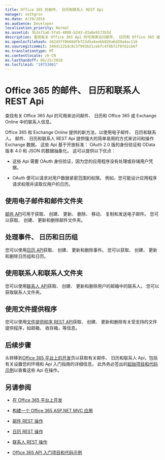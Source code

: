 ```yaml
---
title: Office 365 的邮件、 日历和联系人 REST Api
manager: sethgros
ms.date: 4/29/2016
ms.audience: Developer
localization_priority: Normal
ms.assetid: 3b2e71a6-5fa5-4008-b243-d3a6e9173b3d
description: 查找有关 Office 365 Api 的可用来访问邮件、 日历和 Office 365 或 Exchange Online 中的联系人信息。
ms.openlocfilehash: d42d3ff0b68dfbf23d5a4eebb826a6d39a4ac116
ms.sourcegitcommit: 34041125dc8c5f993b21cebfc4f8b72f0fd2cb6f
ms.translationtype: MT
ms.contentlocale: zh-CN
ms.lasthandoff: 06/25/2018
ms.locfileid: "19753001"
---
```

# <a name="office-365-rest-apis-for-mail-calendars-and-contacts"></a>Office 365 的邮件、 日历和联系人 REST Api

查找有关 Office 365 Api 的可用来访问邮件、 日历和 Office 365 或 Exchange Online 中的联系人信息。
  
Office 365 和 Exchange Online 提供的新方法，以使用电子邮件、 日历和联系人。 邮件、 日历和联系人 REST Api 提供强大的简单易用的方式来访问和操作 Exchange 数据。 这些 Api 基于开放标准： OAuth 2.0 版的身份验证和 OData 版本 4.0 和 JSON 的数据抽象化。 这可以提供以下优点：
  
- 这些 Api 需要 OAuth 身份验证，因为您的应用程序没有处理或存储用户凭据。
    
- OAuth 使可以请求对用户数据紧密范围的权限。 例如，您可能设计应用程序请求权限并读取仅用户的日历。
    
## <a name="work-with-email-and-mail-folders"></a>使用电子邮件和邮件文件夹

[邮件 API](http://msdn.microsoft.com/office/office365/api/mail-rest-operations%28Office.15%29.aspx)可用于获取、 创建、 更新、 删除、 移动、 复制和发送电子邮件。 您可以获取、 创建、 更新和删除邮件文件夹。 
  
## <a name="work-with-events-calendars-and-calendar-groups"></a>处理事件、 日历和日历组

您可以使用[日历 API](http://msdn.microsoft.com/office/office365/api/calendar-rest-operations%28Office.15%29.aspx)获取、 创建、 更新和删除事件。 您可以获取、 创建、 更新和删除日历组和日历。 
  
## <a name="work-with-contacts-and-contact-folders"></a>使用联系人和联系人文件夹

您可以使用[联系人 API](http://msdn.microsoft.com/office/office365/api/contacts-rest-operations%28Office.15%29.aspx)获取、 创建、 更新和删除用户的邮箱中的联系人。 您可以获取联系人文件夹。 
  
## <a name="work-with-file-providers"></a>使用文件提供程序

您可以使用[文件提供程序 REST API](http://msdn.microsoft.com/library/8bab5403-de68-4b49-ab19-9a6470f2a2ce%28Office.15%29.aspx)获取、 创建、 更新和删除有关受支持的文件提供程序，如邮箱、 收存箱，等信息。 
  
## <a name="next-steps"></a>后续步骤

头转移到[Office 365 平台上的开发](http://msdn.microsoft.com/office/office365/howto/platform-development-overview%28Office.15%29.aspx)页以获取有关邮件、 日历和联系人 Api，包括有关设置您的环境和 Api 入门指南的详细信息。 此外务必签出的[起始项目和代码示例](http://msdn.microsoft.com/office/office365/howto/Starter-projects-and-code-samples%28Office.15%29.aspx)以查看这些 Api 在操作。 
  
## <a name="see-also"></a>另请参阅


- [在 Office 365 平台上开发](http://msdn.microsoft.com/office/office365/howto/platform-development-overview%28Office.15%29.aspx)
    
- [构建一个 Office 365 ASP.NET MVC 应用](http://msdn.microsoft.com/office/office365/howto/Build-your-first-ASPNET-MVC-app%28Office.15%29.aspx)
    
- [邮件 REST 操作](http://msdn.microsoft.com/office/office365/api/mail-rest-operations%28Office.15%29.aspx)
    
- [日历 REST 操作](http://msdn.microsoft.com/office/office365/api/calendar-rest-operations%28Office.15%29.aspx)
    
- [联系人 REST 操作](http://msdn.microsoft.com/office/office365/api/contacts-rest-operations%28Office.15%29.aspx)
    
- [Office 365 API 入门项目和代码示例](http://msdn.microsoft.com/office/office365/howto/Starter-projects-and-code-samples%28Office.15%29.aspx)
    

